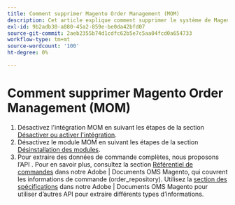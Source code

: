 ```yaml
---
title: Comment supprimer Magento Order Management (MOM)
description: Cet article explique comment supprimer le système de Magento Order Management (MOM).
exl-id: 9b2adb30-a880-45a2-859e-be0da42bfd07
source-git-commit: 2aeb2355b74d1cdfc62b5e7c5aa04fcd0a654733
workflow-type: tm+mt
source-wordcount: '100'
ht-degree: 0%

---
```


# Comment supprimer Magento Order Management (MOM)

1. Désactivez l&#39;intégration MOM en suivant les étapes de la section [Désactiver ou activer l&#39;intégration](/docs/commerce-admin/systems/integrations/mcom.html#disable-or-enable-the-integration).
1. Désactivez le module MOM en suivant les étapes de la section [Désinstallation des modules](/docs/commerce-operations/installation-guide/tutorials/uninstall-modules.html).
1. Pour extraire des données de commande complètes, nous proposons l’API . Pour en savoir plus, consultez la section [Référentiel de commandes](https://commerce-docs.github.io/oms-documentation-archive/specifications/#magento.sales.order_repository) dans notre Adobe | Documents OMS Magento, qui couvrent les informations de commande (order_repository). Utilisez la [section des spécifications](https://commerce-docs.github.io/oms-documentation-archive/specifications/#services) dans notre Adobe | Documents OMS Magento pour utiliser d’autres API pour extraire différents types d’informations.
